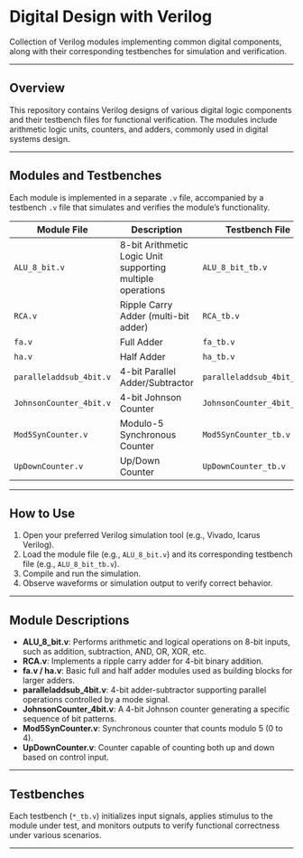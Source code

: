 # Digital Design with Verilog  
Collection of Verilog modules implementing common digital components, along with their corresponding testbenches for simulation and verification.

---

## Overview

This repository contains Verilog designs of various digital logic components and their testbench files for functional verification. The modules include arithmetic logic units, counters, and adders, commonly used in digital systems design.

---

## Modules and Testbenches

Each module is implemented in a separate `.v` file, accompanied by a testbench `.v` file that simulates and verifies the module’s functionality.

| Module File               | Description                                    | Testbench File           |
|--------------------------|------------------------------------------------|--------------------------|
| `ALU_8_bit.v`             | 8-bit Arithmetic Logic Unit supporting multiple operations | `ALU_8_bit_tb.v`          |
| `RCA.v`                   | Ripple Carry Adder (multi-bit adder)           | `RCA_tb.v`                |
| `fa.v`                    | Full Adder                                     | `fa_tb.v`                 |
| `ha.v`                    | Half Adder                                     | `ha_tb.v`                 |
| `paralleladdsub_4bit.v`   | 4-bit Parallel Adder/Subtractor                 | `paralleladdsub_4bit_tb.v`|
| `JohnsonCounter_4bit.v`   | 4-bit Johnson Counter                           | `JohnsonCounter_4bit_tb.v`|
| `Mod5SynCounter.v`        | Modulo-5 Synchronous Counter                    | `Mod5SynCounter_tb.v`     |
| `UpDownCounter.v`         | Up/Down Counter                                | `UpDownCounter_tb.v`      |

---

## How to Use

1. Open your preferred Verilog simulation tool (e.g., Vivado, Icarus Verilog).
2. Load the module file (e.g., `ALU_8_bit.v`) and its corresponding testbench file (e.g., `ALU_8_bit_tb.v`).
3. Compile and run the simulation.
4. Observe waveforms or simulation output to verify correct behavior.

---

## Module Descriptions

- **ALU_8_bit.v**: Performs arithmetic and logical operations on 8-bit inputs, such as addition, subtraction, AND, OR, XOR, etc.
- **RCA.v**: Implements a ripple carry adder for 4-bit binary addition.
- **fa.v / ha.v**: Basic full and half adder modules used as building blocks for larger adders.
- **paralleladdsub_4bit.v**: 4-bit adder-subtractor supporting parallel operations controlled by a mode signal.
- **JohnsonCounter_4bit.v**: A 4-bit Johnson counter generating a specific sequence of bit patterns.
- **Mod5SynCounter.v**: Synchronous counter that counts modulo 5 (0 to 4).
- **UpDownCounter.v**: Counter capable of counting both up and down based on control input.

---

## Testbenches

Each testbench (`*_tb.v`) initializes input signals, applies stimulus to the module under test, and monitors outputs to verify functional correctness under various scenarios.

---
